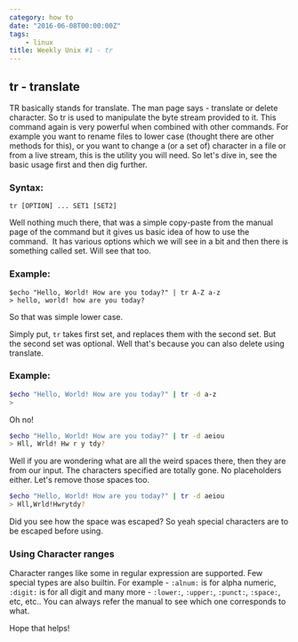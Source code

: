 ```yaml
---
category: how to
date: "2016-06-08T00:00:00Z"
tags:
    - linux
title: Weekly Unix #1 - tr
---
```



## tr - translate
TR basically stands for translate. The man page says - translate or delete character. So tr is used to manipulate the byte stream provided to it. This command again is very powerful when combined with other commands. For example you want to rename files to lower case (thought there are other methods for this), or you want to change a (or a set of) character in a file or from a live stream, this is the utility you will need. So let's dive in, see the basic usage first and then dig further.

### Syntax:

```shell
tr [OPTION] ... SET1 [SET2]
```
Well nothing much there, that was a simple copy-paste from the manual page of the command but it gives us basic idea of how to use the command.  It has various options which we will see in a bit and then there is something called set. Will see that too.

### Example:

```shell
$echo "Hello, World! How are you today?" | tr A-Z a-z
> hello, world! how are you today?
```

So that was simple lower case.

Simply put, `tr` takes first set, and replaces them with the second set. But the second set was optional. Well that's because you can also delete using translate.

### Example:

```bash
$echo "Hello, World! How are you today?" | tr -d a-z
>   
```
<p>Oh no!</p>

```bash
$echo "Hello, World! How are you today?" | tr -d aeiou
> Hll, Wrld! Hw r y tdy?
```
Well if you are wondering what are all the weird spaces there, then they are from our input. The characters specified are totally gone. No placeholders either. Let's remove those spaces too.

```bash
$echo "Hello, World! How are you today?" | tr -d aeiou
> Hll,Wrld!Hwrytdy?
```

Did you see how the space was escaped? So yeah special characters are to be escaped before using.</p>

### Using Character ranges
Character ranges like some in regular expression are supported. Few special types are also builtin. For example - `:alnum:` is for alpha numeric, `:digit:` is for all digit and many more - `:lower:`, `:upper:`, `:punct:`, `:space:`, etc, etc.. You can always refer the manual to see which one corresponds to what.

Hope that helps!
